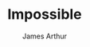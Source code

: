 ---
layout: post
title: Impossible
author: James Arthur
language: "Français"
image:
  artist: james-arthur.png
---